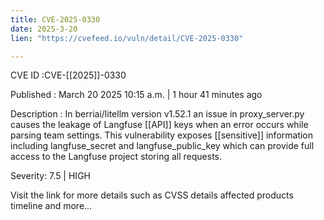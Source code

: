 ```yaml
---
title: CVE-2025-0330
date: 2025-3-20
lien: "https://cvefeed.io/vuln/detail/CVE-2025-0330"

---
```


CVE ID :CVE-[[2025]]-0330

Published :  March 20
2025
10:15 a.m. | 1 hour
41 minutes ago

Description : In berriai/litellm version v1.52.1
an issue in proxy_server.py causes the leakage of Langfuse [[API]] keys when an error occurs while parsing team settings. This vulnerability exposes [[sensitive]] information
including langfuse_secret and langfuse_public_key
which can provide full access to the Langfuse project storing all requests.

Severity: 7.5 | HIGH

Visit the link for more details
such as CVSS details
affected products
timeline
and more...
